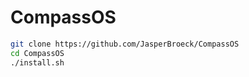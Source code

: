 # CompassOS
```bash
git clone https://github.com/JasperBroeck/CompassOS
cd CompassOS
./install.sh
```
